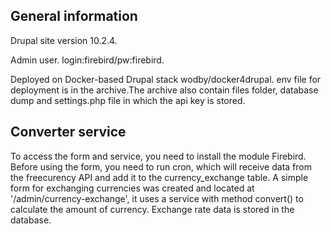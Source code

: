 ## General information
Drupal site version 10.2.4.

Admin user.
login:firebird/pw:firebird.

Deployed on Docker-based Drupal stack wodby/docker4drupal.
env file for deployment is in the archive.The archive also contain files folder, database dump and settings.php file in which the api key is stored.


## Converter service
To access the form and service, you need to install the module Firebird.
Before using the form, you need to run cron, which will receive data from the freecurency API and add it to the currency_exchange table.
A simple form for exchanging currencies was created and located at '/admin/currency-exchange', it uses a service with method сonvert() to calculate the amount of currency.
Exchange rate data is stored in the database.





